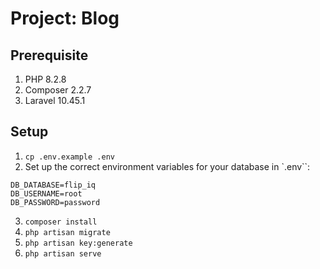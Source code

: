 # Project: Blog
## Prerequisite
1. PHP 8.2.8
2. Composer 2.2.7
3. Laravel 10.45.1

## Setup
1. `cp .env.example .env`
2. Set up the correct environment variables for your database in `.env``:
```
DB_DATABASE=flip_iq
DB_USERNAME=root
DB_PASSWORD=password
```
3. `composer install`
4. `php artisan migrate`
5. `php artisan key:generate`
6. `php artisan serve`